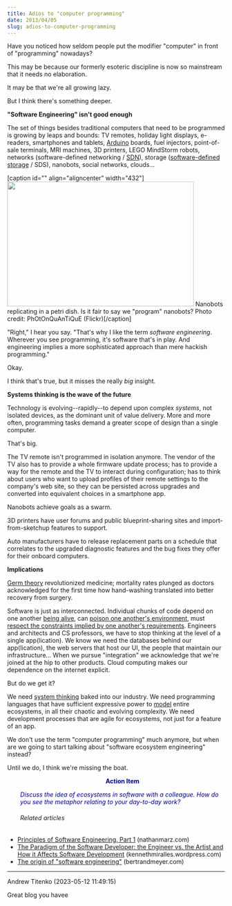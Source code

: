 ```yaml
---
title: Adios to "computer programming"
date: 2013/04/05
slug: adios-to-computer-programming
---
```


Have you noticed how seldom people put the modifier "computer" in front of "programming" nowadays?

This may be because our formerly esoteric discipline is now so mainstream that it needs no elaboration.

It may be that we're all growing lazy.

But I think there's something deeper.

<strong>"Software Engineering" isn't good enough</strong>

The set of things besides traditional computers that need to be programmed is growing by leaps and bounds: TV remotes, holiday light displays, e-readers, smartphones and tablets, <a class="zem_slink" title="Arduino" href="http://arduino.cc" target="_blank" rel="homepage">Arduino</a> boards, fuel injectors, point-of-sale terminals, MRI machines, 3D printers, LEGO MindStorm robots, networks (software-defined networking / <a title="Software-defined networking" href="http://en.wikipedia.org/wiki/Software-defined_networking" target="_blank" rel="wikipedia">SDN</a>), storage (<a title="Software defined storage" href="http://en.wikipedia.org/wiki/Software_defined_storage" target="_blank" rel="wikipedia">software-defined storage</a> / SDS), nanobots, social networks, clouds...

[caption id="" align="aligncenter" width="432"]<a href="http://www.flickr.com/photos/photonquantique/484826733/"><img alt="" src="http://farm1.staticflickr.com/229/484826733_713c781d55.jpg" width="432" height="288" /></a> Nanobots replicating in a petri dish. Is it fair to say we "program" nanobots? Photo credit: PhOtOnQuAnTiQuE (Flickr)[/caption]

"Right," I hear you say. "That's why I like the term <em>software engineering</em>. Wherever you see programming, it's software that's in play. And engineering implies a more sophisticated approach than mere hackish programming."

Okay.

I think that's true, but it misses the really <em>big</em> insight.<!--more-->

<strong>Systems thinking is the wave of the future</strong>

Technology is evolving--rapidly--to depend upon complex <em>systems</em>, not isolated devices, as the dominant unit of value delivery. More and more often, programming tasks demand a greater scope of design than a single computer.

That's big.

The TV remote isn't programmed in isolation anymore. The vendor of the TV also has to provide a whole firmware update process; has to provide a way for the remote and the TV to interact during configuration; has to think about users who want to upload profiles of their remote settings to the company's web site, so they can be persisted across upgrades and converted into equivalent choices in a smartphone app.

Nanobots achieve goals as a swarm.

3D printers have user forums and public blueprint-sharing sites and import-from-sketchup features to support.

Auto manufacturers have to release replacement parts on a schedule that correlates to the upgraded diagnostic features and the bug fixes they offer for their onboard computers.

<strong>Implications</strong>

<a title="History of Germ Theory" href="http://www.sciencemuseum.org.uk/broughttolife/techniques/germtheory.aspx" target="_blank">Germ theory</a> revolutionized medicine; mortality rates plunged as doctors acknowledged for the first time how hand-washing translated into better recovery from surgery.

Software is just as interconnected. Individual chunks of code depend on one another <a title="The 8th Characteristic" href="http://codecraft.co/2012/09/28/the-8th-characteristic/" target="_blank">being alive</a>, can <a title="Don’t forget the circuit breakers" href="http://codecraft.co/2013/01/11/dont-forget-the-circuit-breakers/" target="_blank">poison one another's environment</a>, must <a title="Are You Designing an Apex Predator?" href="http://codecraft.co/2012/09/06/designing-an-apex-predator/">respect the constraints implied by one another's requirements</a>. Engineers and architects and CS professors, we have to stop thinking at the level of a single app(lication). We know we need the databases behind our app(lication), the web servers that host our UI, the people that maintain our infrastructure... When we pursue "integration" we acknowledge that we're joined at the hip to other products. Cloud computing makes our dependence on the internet explicit.

But do we get it?

We need <a title="Metrics, Plumb Lines, and System Thinking" href="http://codecraft.co/2012/11/12/measurements-plumb-lines-and-system-thinking/">system thinking</a> baked into our industry. We need programming languages that have sufficient expressive power to <a title="Why Mental Models Matter" href="http://codecraft.co/2012/11/05/why-mental-models-matter/">model</a> entire ecosystems, in all their chaotic and evolving complexity. We need development processes that are agile for ecosystems, not just for a feature of an app.

We don't use the term "computer programming" much anymore, but when are we going to start talking about "software ecosystem engineering" instead?

Until we do, I think we're missing the boat.
<p style="padding-left:30px;text-align:center;"><strong><span style="color:#000080;">Action Item</span></strong></p>
<p style="padding-left:30px;"><span style="color:#000080;"><em>Discuss the idea of ecosystems in software with a colleague. How do you see the metaphor relating to your day-to-day work?</em></span></p>

<h6 class="zemanta-related-title" style="font-size:1em;padding-left:30px;">Related articles</h6>
<ul class="zemanta-article-ul">
	<li class="zemanta-article-ul-li"><a href="http://nathanmarz.com/blog/principles-of-software-engineering-part-1.html" target="_blank">Principles of Software Engineering, Part 1</a> (nathanmarz.com)</li>
	<li class="zemanta-article-ul-li"><a href="http://kennethmiralles.wordpress.com/2013/03/22/the-paradigm-of-the-software-developer-the-engineer-vs-the-artist-and-how-it-affects-software-development/" target="_blank">The Paradigm of the Software Developer: the Engineer vs. the Artist and How it Affects Software Development</a> (kennethmiralles.wordpress.com)</li>
	<li class="zemanta-article-ul-li"><a href="http://bertrandmeyer.com/2013/04/04/the-origin-of-software-engineering/" target="_blank">The origin of "software engineering"</a> (bertrandmeyer.com)</li>
</ul>

---

Andrew Titenko (2023-05-12 11:49:15)

Great blog you havee
